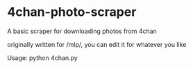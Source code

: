 # 4chan-photo-scraper
A basic scraper for downloading photos from 4chan

originally written for /mlp/, you can edit it for whatever you like 

Usage:
python 4chan.py
